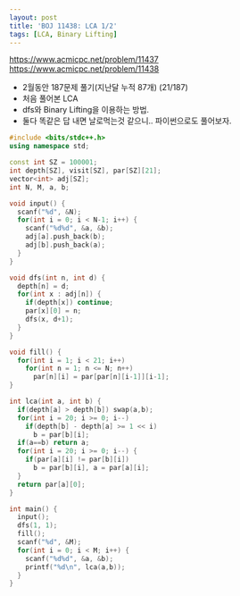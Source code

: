 ```yaml
---
layout: post
title: 'BOJ 11438: LCA 1/2'
tags: [LCA, Binary Lifting]
---
```


<https://www.acmicpc.net/problem/11437>
<https://www.acmicpc.net/problem/11438>

- 2월동안 187문제 풀기(지난달 누적 87개) (21/187)
- 처음 풀어본 LCA
- dfs와 Binary Lifting을 이용하는 방법.
- 둘다 똑같은 답 내면 날로먹는것 같으니.. 파이썬으로도 풀어보자.

```c++
#include <bits/stdc++.h>
using namespace std;

const int SZ = 100001;
int depth[SZ], visit[SZ], par[SZ][21];
vector<int> adj[SZ];
int N, M, a, b;

void input() {
  scanf("%d", &N);
  for(int i = 0; i < N-1; i++) {
    scanf("%d%d", &a, &b);
    adj[a].push_back(b);
    adj[b].push_back(a);
  }
}

void dfs(int n, int d) {
  depth[n] = d;
  for(int x : adj[n]) {
    if(depth[x]) continue;
    par[x][0] = n;
    dfs(x, d+1);
  }
}

void fill() {
  for(int i = 1; i < 21; i++)
    for(int n = 1; n <= N; n++)
      par[n][i] = par[par[n][i-1]][i-1];
}

int lca(int a, int b) {
  if(depth[a] > depth[b]) swap(a,b);
  for(int i = 20; i >= 0; i--)
    if(depth[b] - depth[a] >= 1 << i)
      b = par[b][i];
  if(a==b) return a;
  for(int i = 20; i >= 0; i--) {
    if(par[a][i] != par[b][i])
      b = par[b][i], a = par[a][i];
  }
  return par[a][0];
}

int main() {
  input();
  dfs(1, 1);
  fill();
  scanf("%d", &M);
  for(int i = 0; i < M; i++) {
    scanf("%d%d", &a, &b);
    printf("%d\n", lca(a,b));
  }
}

```